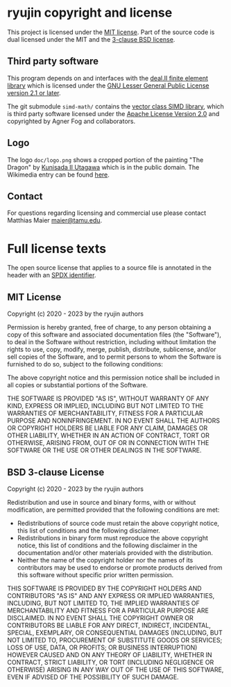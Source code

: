 ryujin copyright and license
============================

This project is licensed under the
[MIT license](https://spdx.org/licenses/MIT.html).
Part of the source code is dual licensed under the MIT and the
[3-clause BSD license](https://spdx.org/licenses/BSD-3-Clause.html).


Third party software
----------------------------

This program depends on and interfaces with the [deal.II finite element
library](https://dealii.org) which is licensed under the
[GNU Lesser General Public License version 2.1 or later](https://spdx.org/licenses/LGPL-2.1-or-later.html).

The git submodule `simd-math/` contains the
[vector class SIMD library](https://github.com/vectorclass/version2), which
is third party software licensed under the
[Apache License Version 2.0](https://spdx.org/licenses/Apache-2.0.html)
and copyrighted by Agner Fog and collaborators.


Logo
----

The logo `doc/logo.png` shows a cropped portion of the painting "The
Dragon" by [Kunisada II Utagawa](https://en.wikipedia.org/wiki/Utagawa_Kunisada_II)
which is in the public domain. The Wikimedia entry can be found
[here](https://commons.wikimedia.org/wiki/File:Kunisada_II_The_Dragon.jpg).


Contact
-------

For questions regarding licensing and commercial use please contact
Matthias Maier <maier@tamu.edu>.


Full license texts
==================

The open source license that applies to a source file is annotated in the
header with an [SPDX identifier](https://spdx.dev/ids/).


MIT License
-----------

Copyright (c) 2020 - 2023 by the ryujin authors

Permission is hereby granted, free of charge, to any person obtaining a
copy of this software and associated documentation files (the "Software"),
to deal in the Software without restriction, including without limitation
the rights to use, copy, modify, merge, publish, distribute, sublicense,
and/or sell copies of the Software, and to permit persons to whom the
Software is furnished to do so, subject to the following conditions:

The above copyright notice and this permission notice shall be included in
all copies or substantial portions of the Software.

THE SOFTWARE IS PROVIDED "AS IS", WITHOUT WARRANTY OF ANY KIND, EXPRESS OR
IMPLIED, INCLUDING BUT NOT LIMITED TO THE WARRANTIES OF MERCHANTABILITY,
FITNESS FOR A PARTICULAR PURPOSE AND NONINFRINGEMENT. IN NO EVENT SHALL THE
AUTHORS OR COPYRIGHT HOLDERS BE LIABLE FOR ANY CLAIM, DAMAGES OR OTHER
LIABILITY, WHETHER IN AN ACTION OF CONTRACT, TORT OR OTHERWISE, ARISING
FROM, OUT OF OR IN CONNECTION WITH THE SOFTWARE OR THE USE OR OTHER
DEALINGS IN THE SOFTWARE.


BSD 3-clause License
--------------------

Copyright (c) 2020 - 2023 by the ryujin authors

Redistribution and use in source and binary forms, with or without
modification, are permitted provided that the following conditions are met:

 - Redistributions of source code must retain the above copyright notice,
   this list of conditions and the following disclaimer.
 - Redistributions in binary form must reproduce the above copyright
   notice, this list of conditions and the following disclaimer in the
   documentation and/or other materials provided with the distribution.
 - Neither the name of the copyright holder nor the names of its
   contributors may be used to endorse or promote products derived from
   this software without specific prior written permission.

THIS SOFTWARE IS PROVIDED BY THE COPYRIGHT HOLDERS AND CONTRIBUTORS "AS IS"
AND ANY EXPRESS OR IMPLIED WARRANTIES, INCLUDING, BUT NOT LIMITED TO, THE
IMPLIED WARRANTIES OF MERCHANTABILITY AND FITNESS FOR A PARTICULAR PURPOSE
ARE DISCLAIMED. IN NO EVENT SHALL THE COPYRIGHT OWNER OR CONTRIBUTORS BE
LIABLE FOR ANY DIRECT, INDIRECT, INCIDENTAL, SPECIAL, EXEMPLARY, OR
CONSEQUENTIAL DAMAGES (INCLUDING, BUT NOT LIMITED TO, PROCUREMENT OF
SUBSTITUTE GOODS OR SERVICES; LOSS OF USE, DATA, OR PROFITS; OR BUSINESS
INTERRUPTION) HOWEVER CAUSED AND ON ANY THEORY OF LIABILITY, WHETHER IN
CONTRACT, STRICT LIABILITY, OR TORT (INCLUDING NEGLIGENCE OR OTHERWISE)
ARISING IN ANY WAY OUT OF THE USE OF THIS SOFTWARE, EVEN IF ADVISED OF THE
POSSIBILITY OF SUCH DAMAGE.
